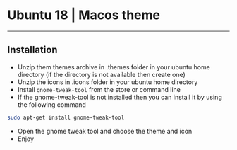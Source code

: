 # Ubuntu 18 | Macos theme
---
## Installation
* Unzip them themes archive in .themes folder in your ubuntu home directory (if the directory is not available then create one)
* Unzip the icons in .icons folder in your ubuntu home directory
* Install `gnome-tweak-tool` from the store or command line 
* If the gnome-tweak-tool is not installed then you can install it by using the following command
```bash
sudo apt-get install gnome-tweak-tool
```
* Open the gnome tweak tool and choose the theme and icon
* Enjoy
